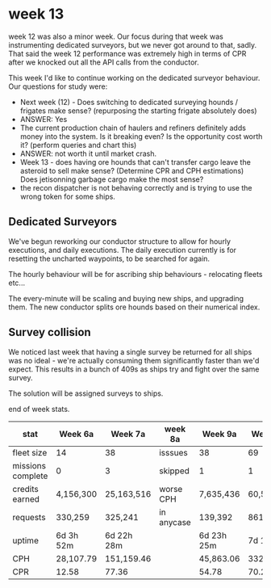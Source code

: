 # week 13

week 12 was also a minor week. Our focus during that week was instrumenting dedicated surveyors, but we never got around to that, sadly.
That said the week 12 performance was extremely high in terms of CPR after we knocked out all the API calls from the conductor. 

This week I'd like to continue working on the dedicated surveyor behaviour. 
Our questions for study were:
* Next week (12) - Does switching to dedicated surveying hounds / frigates make sense? (repurposing the starting frigate absolutely does)
 * ANSWER: Yes
* The current production chain of haulers and refiners definitely adds money into the system. Is it breaking even? Is the opportunity cost worth it? (perform queries and chart this)
 * ANSWER: not worth it until market crash.
* Week 13 - does having ore hounds that can't transfer cargo leave the asteroid to sell make sense? (Determine CPR and CPH estimations) Does jetisonning garbage cargo make the most sense? 
* the recon dispatcher is not behaving correctly and is trying to use the wrong token for some ships.





## Dedicated Surveyors

We've begun reworking our conductor structure to allow for hourly executions, and daily executions. The daily execution currently is for resetting the uncharted waypoints, to be searched for again.

The hourly behaviour will be for ascribing ship behaviours - relocating fleets etc...

The every-minute will be scaling and buying new ships, and upgrading them.
The new conductor splits ore hounds based on their numerical index.



## Survey collision

We noticed last week that having a single survey be returned for all ships was no ideal - we're actually consuming them significantly faster than we'd expect. This results in a bunch of 409s as ships try and fight over the same survey.

The solution will be assigned surveys to ships. 



end of week stats. 



| stat             | Week 6a    | Week 7a    | week 8a   | Week 9a    |  Week 11a  | Week 12a    |
| ---              | ---       | ---         | ---       | ---        | ---        | ---         |
| fleet size       | 14        |38           | isssues   | 38         | 69         | 69          | 
| missions complete| 0         |3            | skipped   | 1          | 1          | 1           |
| credits earned   | 4,156,300 |25,163,516   | worse CPH | 7,635,436  | 60,550,875 | 59,525,664  |
| requests         | 330,259   |325,241      | in anycase| 139,392    | 861,510    | 663,538     |
| uptime           | 6d 3h 52m |6d 22h 28m   |           | 6d 23h 25m | 7d 14h 9m  | 6d 9h 1m    |
| CPH              | 28,107.79 |151,159.46   |           | 45,863.06  | 332,404.62 | 389,002     |
| CPR              | 12.58     |77.36        |           | 54.78      | 70.28      | 89.71       |

